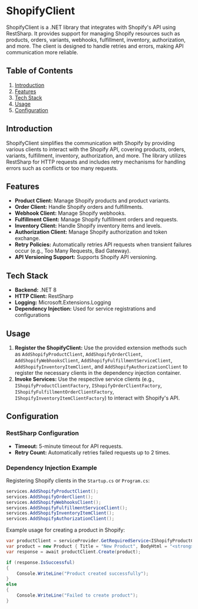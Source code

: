 
# ShopifyClient

ShopifyClient is a .NET library that integrates with Shopify's API using RestSharp. It provides support for managing Shopify resources such as products, orders, variants, webhooks, fulfillment, inventory, authorization, and more. The client is designed to handle retries and errors, making API communication more reliable.

## Table of Contents

1. [Introduction](#introduction)
2. [Features](#features)
3. [Tech Stack](#tech-stack)
4. [Usage](#usage)
5. [Configuration](#configuration)

## Introduction

ShopifyClient simplifies the communication with Shopify by providing various clients to interact with the Shopify API, covering products, orders, variants, fulfillment, inventory, authorization, and more. The library utilizes RestSharp for HTTP requests and includes retry mechanisms for handling errors such as conflicts or too many requests.

## Features

- **Product Client:** Manage Shopify products and product variants.
- **Order Client:** Handle Shopify orders and fulfillments.
- **Webhook Client:** Manage Shopify webhooks.
- **Fulfillment Client:** Manage Shopify fulfillment orders and requests.
- **Inventory Client:** Handle Shopify inventory items and levels.
- **Authorization Client:** Manage Shopify authorization and token exchange.
- **Retry Policies:** Automatically retries API requests when transient failures occur (e.g., Too Many Requests, Bad Gateway).
- **API Versioning Support:** Supports Shopify API versioning.

## Tech Stack

- **Backend:** .NET 8
- **HTTP Client:** RestSharp
- **Logging:** Microsoft.Extensions.Logging
- **Dependency Injection:** Used for service registrations and configurations

## Usage

1. **Register the ShopifyClient:** Use the provided extension methods such as `AddShopifyProductClient`, `AddShopifyOrderClient`, `AddShopifyWebhooksClient`, `AddShopifyFulfillmentServiceClient`, `AddShopifyInventoryItemClient`, and `AddShopifyAuthorizationClient` to register the necessary clients in the dependency injection container.
2. **Invoke Services:** Use the respective service clients (e.g., `IShopifyProductClientFactory`, `IShopifyOrderClientFactory`, `IShopifyFulfillmentOrderClientFactory`, `IShopifyInventoryItemClientFactory`) to interact with Shopify's API.

## Configuration

### RestSharp Configuration

- **Timeout:** 5-minute timeout for API requests.
- **Retry Count:** Automatically retries failed requests up to 2 times.

### Dependency Injection Example

Registering Shopify clients in the `Startup.cs` or `Program.cs`:

```csharp
services.AddShopifyProductClient();
services.AddShopifyOrderClient();
services.AddShopifyWebhooksClient();
services.AddShopifyFulfillmentServiceClient();
services.AddShopifyInventoryItemClient();
services.AddShopifyAuthorizationClient();
```

Example usage for creating a product in Shopify:

```csharp
var productClient = serviceProvider.GetRequiredService<IShopifyProductClientFactory>();
var product = new Product { Title = "New Product", BodyHtml = "<strong>Great product!</strong>" };
var response = await productClient.Create(product);

if (response.IsSuccessful)
{
    Console.WriteLine("Product created successfully");
}
else
{
    Console.WriteLine("Failed to create product");
}
```
